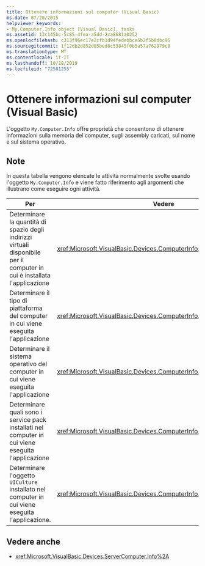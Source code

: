 ```yaml
---
title: Ottenere informazioni sul computer (Visual Basic)
ms.date: 07/20/2015
helpviewer_keywords:
- My.Computer.Info object [Visual Basic], tasks
ms.assetid: 13c145bc-5c85-4fea-a5dd-2ca8681a0252
ms.openlocfilehash: c313f96ec17e2cfb1d94fedebbce5b2f5b8dbc95
ms.sourcegitcommit: 1f12db2d852d05bed8c53845f0b5a57a762979c8
ms.translationtype: MT
ms.contentlocale: it-IT
ms.lasthandoff: 10/18/2019
ms.locfileid: "72581255"
---
```

# <a name="getting-information-about-the-computer-visual-basic"></a>Ottenere informazioni sul computer (Visual Basic)

L'oggetto `My.Computer.Info` offre proprietà che consentono di ottenere informazioni sulla memoria del computer, sugli assembly caricati, sul nome e sul sistema operativo.

## <a name="remarks"></a>Note

In questa tabella vengono elencate le attività normalmente svolte usando l'oggetto `My.Computer.Info` e viene fatto riferimento agli argomenti che illustrano come eseguire ogni attività.

|Per|Vedere|
|---|---|
|Determinare la quantità di spazio degli indirizzi virtuali disponibile per il computer in cui è installata l'applicazione|<xref:Microsoft.VisualBasic.Devices.ComputerInfo.TotalVirtualMemory%2A>|
|Determinare il tipo di piattaforma del computer in cui viene eseguita l'applicazione|<xref:Microsoft.VisualBasic.Devices.ComputerInfo.OSPlatform%2A>|
|Determinare il sistema operativo del computer in cui viene eseguita l'applicazione|<xref:Microsoft.VisualBasic.Devices.ComputerInfo.OSFullName%2A>|
|Determinare quali sono i service pack installati nel computer in cui viene eseguita l'applicazione|<xref:Microsoft.VisualBasic.Devices.ComputerInfo.OSVersion%2A>|
|Determinare l'oggetto `UICulture` installato nel computer in cui viene eseguita l'applicazione.|<xref:Microsoft.VisualBasic.Devices.ComputerInfo.InstalledUICulture%2A>|

## <a name="see-also"></a>Vedere anche

- <xref:Microsoft.VisualBasic.Devices.ServerComputer.Info%2A>
